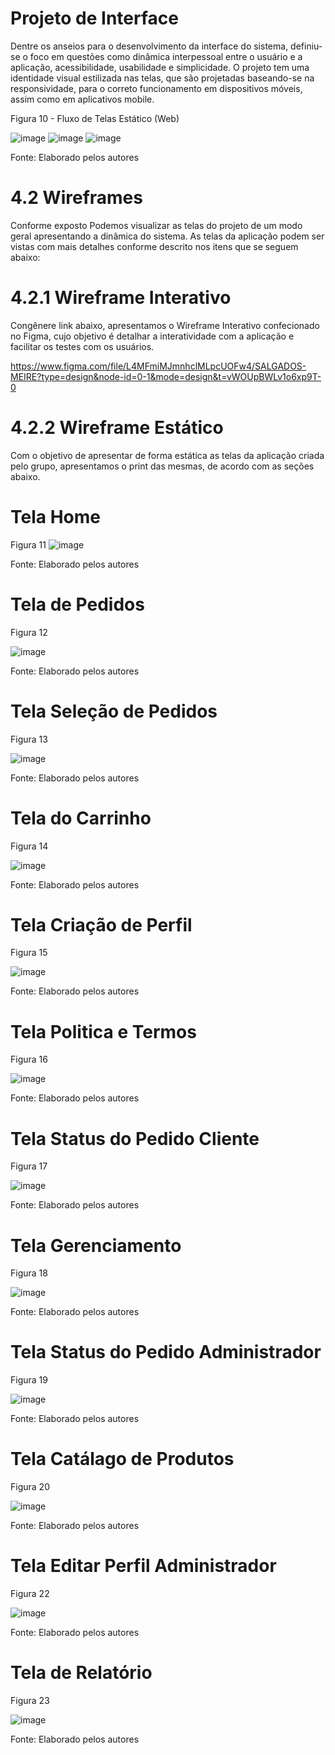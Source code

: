 
# Projeto de Interface

Dentre os anseios para o desenvolvimento da interface do sistema, definiu-se o foco em questões como dinâmica interpessoal entre o usuário e a aplicação, acessibilidade, usabilidade e simplicidade. O projeto tem uma identidade visual estilizada nas telas, que são projetadas baseando-se na responsividade, para o correto funcionamento em dispositivos móveis, assim como em aplicativos mobile.


Figura 10 - Fluxo de Telas Estático (Web)

![image](https://github.com/ICEI-PUC-Minas-PMV-ADS/pmv-ads-2023-2-e5-proj-empext-t1-pmv-ads-2023-2-e5-proj-salgados-meire/assets/90854853/9ecdba84-0ba4-4bb7-bdcf-629379ee737d)
![image](https://github.com/ICEI-PUC-Minas-PMV-ADS/pmv-ads-2023-2-e5-proj-empext-t1-pmv-ads-2023-2-e5-proj-salgados-meire/assets/90854853/fbb022aa-98a5-43d6-affa-2ce34ed67a2d)
![image](https://github.com/ICEI-PUC-Minas-PMV-ADS/pmv-ads-2023-2-e5-proj-empext-t1-pmv-ads-2023-2-e5-proj-salgados-meire/assets/90854853/c1b076f7-308d-493e-b087-ec2a61a288e0)

Fonte: Elaborado pelos autores

# 4.2 Wireframes
Conforme exposto Podemos visualizar as telas do projeto de um modo geral apresentando a dinâmica do sistema. As telas da aplicação podem ser vistas com mais detalhes conforme descrito nos itens que se seguem abaixo:

# 4.2.1 Wireframe Interativo
Congênere link abaixo, apresentamos o Wireframe Interativo confecionado no Figma, cujo objetivo é detalhar a interatividade com a aplicação e facilitar os testes com os usuários.

https://www.figma.com/file/L4MFmiMJmnhclMLpcUOFw4/SALGADOS-MEIRE?type=design&node-id=0-1&mode=design&t=vWOUpBWLv1o6xp9T-0


# 4.2.2 Wireframe Estático
Com o objetivo de apresentar de forma estática as telas da aplicação criada pelo grupo, apresentamos o print das mesmas, de acordo com as seções abaixo.

# Tela Home
Figura 11
![image](https://github.com/ICEI-PUC-Minas-PMV-ADS/pmv-ads-2023-2-e5-proj-empext-t1-pmv-ads-2023-2-e5-proj-salgados-meire/assets/90854853/e3ddacda-ba69-42c9-97c6-b6b7a2509f21)

Fonte: Elaborado pelos autores

# Tela de Pedidos
Figura 12

![image](https://github.com/ICEI-PUC-Minas-PMV-ADS/pmv-ads-2023-2-e5-proj-empext-t1-pmv-ads-2023-2-e5-proj-salgados-meire/assets/90854853/d30d9682-ad9e-489b-bd37-081446d3953b)

Fonte: Elaborado pelos autores

# Tela Seleção de Pedidos

Figura 13 

![image](https://github.com/ICEI-PUC-Minas-PMV-ADS/pmv-ads-2023-2-e5-proj-empext-t1-pmv-ads-2023-2-e5-proj-salgados-meire/assets/90854853/e40dfd7a-e6ea-4375-9ae8-52aa69f60acd)

Fonte: Elaborado pelos autores

# Tela do Carrinho

Figura 14

![image](https://github.com/ICEI-PUC-Minas-PMV-ADS/pmv-ads-2023-2-e5-proj-empext-t1-pmv-ads-2023-2-e5-proj-salgados-meire/assets/90854853/25c76fa3-7aac-49d0-9e4f-ecad133b5e2c)

Fonte: Elaborado pelos autores

# Tela Criação de Perfil

Figura 15

![image](https://github.com/ICEI-PUC-Minas-PMV-ADS/pmv-ads-2023-2-e5-proj-empext-t1-pmv-ads-2023-2-e5-proj-salgados-meire/assets/90854853/598582dc-d020-496f-87d5-55bfb4079605)

Fonte: Elaborado pelos autores

# Tela Politica e Termos

Figura 16

![image](https://github.com/ICEI-PUC-Minas-PMV-ADS/pmv-ads-2023-2-e5-proj-empext-t1-pmv-ads-2023-2-e5-proj-salgados-meire/assets/90854853/4ffcd8cd-2198-47d1-89b6-7a5e32f0f8f4)

Fonte: Elaborado pelos autores

# Tela Status do Pedido Cliente

Figura 17

![image](https://github.com/ICEI-PUC-Minas-PMV-ADS/pmv-ads-2023-2-e5-proj-empext-t1-pmv-ads-2023-2-e5-proj-salgados-meire/assets/90854853/ed3bddb1-7f73-4e4d-a70f-90f7d90d80ab)

Fonte: Elaborado pelos autores

# Tela Gerenciamento

Figura 18

![image](https://github.com/ICEI-PUC-Minas-PMV-ADS/pmv-ads-2023-2-e5-proj-empext-t1-pmv-ads-2023-2-e5-proj-salgados-meire/assets/90854853/c2392a11-cc41-4ce7-ac93-2c4e32897c13)

Fonte: Elaborado pelos autores

# Tela Status do Pedido Administrador

Figura 19

![image](https://github.com/ICEI-PUC-Minas-PMV-ADS/pmv-ads-2023-2-e5-proj-empext-t1-pmv-ads-2023-2-e5-proj-salgados-meire/assets/90854853/16a3e2e6-88ce-48d0-acc2-5e6b4c88b16d)

Fonte: Elaborado pelos autores

# Tela Catálago de Produtos

Figura 20

![image](https://github.com/ICEI-PUC-Minas-PMV-ADS/pmv-ads-2023-2-e5-proj-empext-t1-pmv-ads-2023-2-e5-proj-salgados-meire/assets/90854853/6823b665-de95-4c3d-82df-29f8bc5bf343)

Fonte: Elaborado pelos autores

# Tela Editar Perfil Administrador 

Figura 22

![image](https://github.com/ICEI-PUC-Minas-PMV-ADS/pmv-ads-2023-2-e5-proj-empext-t1-pmv-ads-2023-2-e5-proj-salgados-meire/assets/90854853/ecbf74cb-c840-43d3-a270-0288686bcbf9)

Fonte: Elaborado pelos autores

# Tela de Relatório

Figura 23

![image](https://github.com/ICEI-PUC-Minas-PMV-ADS/pmv-ads-2023-2-e5-proj-empext-t1-pmv-ads-2023-2-e5-proj-salgados-meire/assets/90854853/71a94480-84f7-4131-9aed-3d2ab95747b8)

Fonte: Elaborado pelos autores

